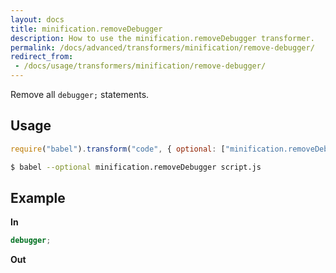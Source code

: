 ```yaml
---
layout: docs
title: minification.removeDebugger
description: How to use the minification.removeDebugger transformer.
permalink: /docs/advanced/transformers/minification/remove-debugger/
redirect_from:
 - /docs/usage/transformers/minification/remove-debugger/
---
```


Remove all `debugger;` statements.

## Usage

```javascript
require("babel").transform("code", { optional: ["minification.removeDebugger"] });
```

```sh
$ babel --optional minification.removeDebugger script.js
```

## Example

**In**

```javascript
debugger;
```

**Out**

```javascript

```
